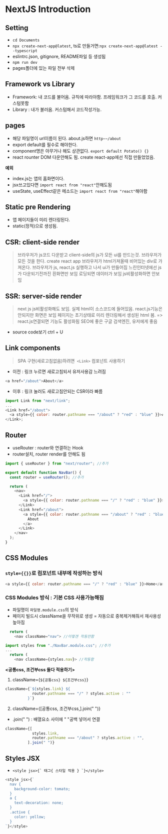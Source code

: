 # NextJS Introduction

## Setting

- `cd Documents`
- `npx create-next-app@latest`, ts로 만들거면:`npx create-next-app@latest --typescript`
- eslintrc.json, gitignore, README파일 등 생성됨
- `npm run dev`
- pages폴더에 있는 파일 전부 삭제

## Framework vs Library

- Framework: 내 코드를 불어옴. 규칙에 따라야함. 프레임워크가 그 코드를 호출. 커스텀못함
- Library : 내가 불러옴. 커스텀해서 코드작성가능.

## pages

- 해당 파일명이 url이름이 된다. about.js하면 `http~~/about`
- export default를 필수로 해야한다.
- component명은 아무거나 해도 상관없다. `export default Potato() {}`
- react rounter DOM 다운안해도 됨. create react-app에선 직접 만들었었음.

**예외**

- index.js는 앱의 홈화면이다.
- jsx쓰고있다면 `import react from "react"`안해도됨
- useState, useEffect같은 메소드는 `import react from "react"`해야함

## Static pre Rendering

- 앱 페이지들이 미리 렌더링된다.
- static(정적)으로 생성됨.

## CSR: client-side render

> 브라우저가 js코드 다운받고 client-side의 js가 모든 ui를 만드는것. 브라우저가 모든 것을 한다.
> create react app
> 브라우저가 html가져올때 비어있는 div로 가져온다.
> 브라우저가 js, react.js 실행하고 나서 ui가 만들어짐
> 느린인터넷에선 js가 다운되기전까진 흰화면만 보임 로딩되면 데이터가 보임
> js비활성화하면 안보임

## SSR: server-side render

> next js
> js비활성화해도 보임. 실제 html이 소스코드에 들어있음. react.js기능은 안되지만 화면은 보임
> 페이지는 초기상태로 미리 렌더링해서 생성된 html 봄. => react.js연결되면 기능도 활성화됨
> SEO에 좋은 구글 검색엔진, 유저에게 좋음

- source code보기 ctrl + U

## Link components

> SPA 구현(새로고침없음)하려면` <Link>` 컴포넌트 사용하기

- 이전 <a> : 링크 누르면 새로고침되서 유저사용감 느려짐

```js
<a href="/about">About</a>
```

- 이후 <Link> : 링크 눌러도 새로고침안되는 CSR이라 빠름

```js
import Link from "next/link";
...
<Link href="/about">
  <a style={{ color: router.pathname === "/about" ? "red" : "blue" }}>About</a>
</Link>;
```

## Router

- useRouter : router와 연결하는 Hook
- router설치, router render를 안해도 됨

```js
import { useRouter } from "next/router"; //추가

export default function NavBar() {
  const router = useRouter(); //추가

  return (
    <nav>
      <Link href="/">
        <a style={{ color: router.pathname === "/" ? "red" : "blue" }}>Home</a>
      </Link>
      <Link href="/about">
        <a style={{ color: router.pathname === "/about" ? "red" : "blue" }}>
          About
        </a>
      </Link>
    </nav>
  );
}
```

## CSS Modules

### `style={{}}`로 컴포넌트 내부에 작성하는 방식

```js
<a style={{ color: router.pathname === "/" ? "red" : "blue" }}>Home</a>
```

### CSS Modules 방식 : 기본 CSS 사용가능해짐

- 파일명이 `파일명.module.css`의 방식
- 페이지 빌드시 className을 무작위로 생성 = 자동으로 중복제거해줘서 재사용성 높아짐

```js
  return (
    <nav className="nav"> //이렇겐 작동안함

```

```js
import styles from "./NavBar.module.css"; //추가
...
  return (
    <nav className={styles.nav}> //작동함

```

**<공통css, 조건부css 둘다 적용하기>**

1. className={`${공통css} ${조건부css}`}

```js
className={`${styles.link} ${
            router.pathname === "/" ? styles.active : ""
          }`}
```

2. className={[공통css, 조건부css,].join(" ")}

- .join(" ") : 배열요소 사이에 " "공백 넣어서 연결

```js
className={[
            styles.link,
            router.pathname === "/about" ? styles.active : "",
          ].join(" ")}
```

## Styles JSX

- `` <style jsx>{` 태그{ 스타일 적용 } `}</style> ``

```js
<style jsx>{`
  nav {
    background-color: tomato;
  }
  a {
    text-decoration: none;
  }
  .active {
    color: yellow;
  }
`}</style>
```
